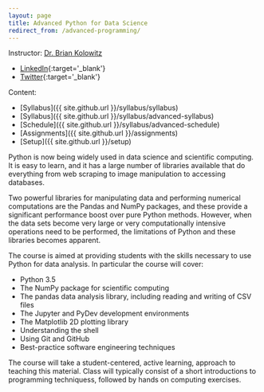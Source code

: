 ```yaml
---
layout: page
title: Advanced Python for Data Science
redirect_from: /advanced-programming/
---
```


Instructor: [Dr. Brian Kolowitz](mailto:bkolowitz@gmail.com)
* [LinkedIn](https://www.linkedin.com/in/briankolowitz/){:target='_blank'} 
* [Twitter](https://twitter.com/BrianKolowitz){:target='_blank'}


Content:
* [Syllabus]({{ site.github.url }}/syllabus/syllabus)
* [Syllabus]({{ site.github.url }}/syllabus/advanced-syllabus)
* [Schedule]({{ site.github.url }}/syllabus/advanced-schedule)
* [Assignments]({{ site.github.url }}/assignments)
* [Setup]({{ site.github.url }}/setup)


Python is now being widely used in data science and scientific computing. It is easy to learn, and it has a large number of libraries available that do everything from web scraping to image manipulation to accessing databases.

Two powerful libraries for manipulating data and performing numerical
computations are the Pandas and NumPy packages, and these provide a significant performance boost over pure Python methods. However, when the data sets become very large or very computationally intensive operations need to be performed, the limitations of Python and these libraries becomes apparent.

The course is aimed at providing students with the skills necessary to use Python for data analysis. In particular the course will cover:

* Python 3.5
* The NumPy package for scientific computing
* The pandas data analysis library, including reading and writing of CSV files
* The Jupyter and PyDev development environments
* The Matplotlib 2D plotting library
* Understanding the shell
* Using Git and GitHub
* Best-practice software engineering techniques

The course will take a student-centered, active learning, approach to teaching this material. Class will typically consist of a short introductions to programming techniquess, followed by hands on computing exercises.